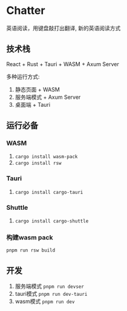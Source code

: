 # Chatter 
英语阅读，用键盘敲打出翻译, 新的英语阅读方式

## 技术栈
React + Rust + Tauri + WASM + Axum Server

多种运行方式:
1. 静态页面 + WASM
2. 服务端模式 + Axum Server
3. 桌面端 + Tauri


## 运行必备

### WASM
1. `cargo install wasm-pack`
1. `cargo install rsw`

### Tauri
1. `cargo install cargo-tauri`

### Shuttle
1. `cargo install cargo-shuttle`

### 构建wasm pack
`pnpm run rsw build`

## 开发

1. 服务端模式
`pnpm run devser`
2. tauri模式
`pnpm run dev-tauri`
2. wasm模式
`pnpm run dev`


